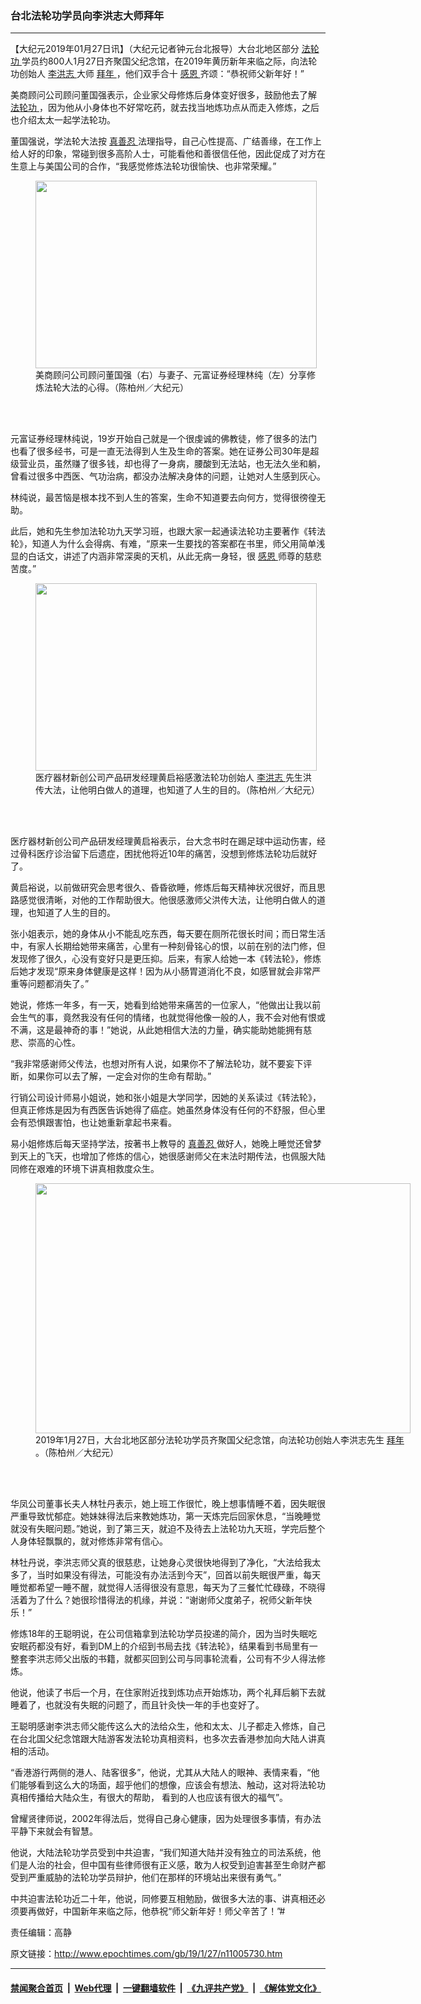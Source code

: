 ### 台北法轮功学员向李洪志大师拜年
------------------------

<p>
 【大纪元2019年01月27日讯】（大纪元记者钟元台北报导）大台北地区部分
 <a href="http://www.epochtimes.com/gb/tag/%E6%B3%95%E8%BD%AE%E5%8A%9F.html">
  法轮功
 </a>
 学员约800人1月27日齐聚国父纪念馆，在2019年黄历新年来临之际，向法轮功创始人
 <a href="http://www.epochtimes.com/gb/tag/%E6%9D%8E%E6%B4%AA%E5%BF%97.html">
  李洪志
 </a>
 大师
 <a href="http://www.epochtimes.com/gb/tag/%E6%8B%9C%E5%B9%B4.html">
  拜年
 </a>
 ，他们双手合十
 <a href="http://www.epochtimes.com/gb/tag/%E6%84%9F%E6%81%A9.html">
  感恩
 </a>
 齐颂：“恭祝师父新年好！”
</p>
<p>
 美商顾问公司顾问董国强表示，企业家父母修炼后身体变好很多，鼓励他去了解
 <a href="http://www.epochtimes.com/gb/tag/%E6%B3%95%E8%BD%AE%E5%8A%9F.html">
  法轮功
 </a>
 ，因为他从小身体也不好常吃药，就去找当地炼功点从而走入修炼，之后也介绍太太一起学法轮功。
</p>
<p>
 董国强说，学法轮大法按
 <a href="http://www.epochtimes.com/gb/tag/%E7%9C%9F%E5%96%84%E5%BF%8D.html">
  真善忍
 </a>
 法理指导，自己心性提高、广结善缘，在工作上给人好的印象，常碰到很多高阶人士，可能看他和善很信任他，因此促成了对方在生意上与美国公司的合作，“我感觉修炼法轮功很愉快、也非常荣耀。”
</p>
<figure class="wp-caption aligncenter" id="attachment_11005764" style="width: 450px">
 <img alt="" class="wp-image-11005764 size-medium" height="300" src="http://i.epochtimes.com/assets/uploads/2019/01/1901270542372384-450x300.jpg" width="450"/>
 <br/><figcaption class="wp-caption-text">
  美商顾问公司顾问董国强（右）与妻子、元富证券经理林纯（左）分享修炼法轮大法的心得。（陈柏州／大纪元）
 </figcaption><br/>
</figure><br/>
<p>
 元富证券经理林纯说，19岁开始自己就是一个很虔诚的佛教徒，修了很多的法门也看了很多经书，可是一直无法得到人生及生命的答案。她在证券公司30年是超级营业员，虽然赚了很多钱，却也得了一身病，腰酸到无法站，也无法久坐和躺，曾看过很多中西医、气功治病，都没办法解决身体的问题，让她对人生感到灰心。
</p>
<p>
 林纯说，最苦恼是根本找不到人生的答案，生命不知道要去向何方，觉得很徬徨无助。
</p>
<p>
 此后，她和先生参加法轮功九天学习班，也跟大家一起通读法轮功主要著作《转法轮》，知道人为什么会得病、有难，“原来一生要找的答案都在书里，师父用简单浅显的白话文，讲述了内涵非常深奥的天机，从此无病一身轻，很
 <a href="http://www.epochtimes.com/gb/tag/%E6%84%9F%E6%81%A9.html">
  感恩
 </a>
 师尊的慈悲苦度。”
</p>
<figure class="wp-caption aligncenter" id="attachment_11005766" style="width: 450px">
 <img alt="" class="wp-image-11005766 size-medium" height="300" src="http://i.epochtimes.com/assets/uploads/2019/01/1901270542322384-450x300.jpg" width="450"/>
 <br/><figcaption class="wp-caption-text">
  医疗器材新创公司产品研发经理黄启裕感激法轮功创始人
  <a href="http://www.epochtimes.com/gb/tag/%E6%9D%8E%E6%B4%AA%E5%BF%97.html">
   李洪志
  </a>
  先生洪传大法，让他明白做人的道理，也知道了人生的目的。（陈柏州／大纪元）
 </figcaption><br/>
</figure><br/>
<p>
 医疗器材新创公司产品研发经理黄启裕表示，台大念书时在踢足球中运动伤害，经过骨科医疗诊治留下后遗症，困扰他将近10年的痛苦，没想到修炼法轮功后就好了。
</p>
<p>
 黄启裕说，以前做研究会思考很久、昏昏欲睡，修炼后每天精神状况很好，而且思路感觉很清晰，对他的工作帮助很大。他很感激师父洪传大法，让他明白做人的道理，也知道了人生的目的。
</p>
<p>
 张小姐表示，她的身体从小不能乱吃东西，每天要在厕所花很长时间；而日常生活中，有家人长期给她带来痛苦，心里有一种刻骨铭心的恨，以前在别的法门修，但发现修了很久，心没有变好只是更压抑。后来，有家人给她一本《转法轮》，修炼后她才发现“原来身体健康是这样！因为从小肠胃道消化不良，如感冒就会非常严重等问题都消失了。”
</p>
<p>
 她说，修炼一年多，有一天，她看到给她带来痛苦的一位家人，“他做出让我以前会生气的事，竟然我没有任何的情绪，也就觉得他像一般的人，我不会对他有恨或不满，这是最神奇的事！”她说，从此她相信大法的力量，确实能助她能拥有慈悲、崇高的心性。
</p>
<p>
 “我非常感谢师父传法，也想对所有人说，如果你不了解法轮功，就不要妄下评断，如果你可以去了解，一定会对你的生命有帮助。”
</p>
<p>
 行销公司设计师易小姐说，她和张小姐是大学同学，因她的关系读过《转法轮》，但真正修炼是因为有西医告诉她得了癌症。她虽然身体没有任何的不舒服，但心里会有恐惧跟害怕，也让她重新拿起书来看。
</p>
<p>
 易小姐修炼后每天坚持学法，按著书上教导的
 <a href="http://www.epochtimes.com/gb/tag/%E7%9C%9F%E5%96%84%E5%BF%8D.html">
  真善忍
 </a>
 做好人，她晚上睡觉还曾梦到天上的飞天，也增加了修炼的信心，她很感谢师父在末法时期传法，也佩服大陆同修在艰难的环境下讲真相救度众生。
</p>
<figure class="wp-caption aligncenter" id="attachment_11005759" style="width: 600px">
 <img alt="" class="wp-image-11005759 size-large" height="400" src="http://i.epochtimes.com/assets/uploads/2019/01/1901270546132384-600x400.jpg" width="600"/>
 <br/><figcaption class="wp-caption-text">
  2019年1月27日，大台北地区部分法轮功学员齐聚国父纪念馆，向法轮功创始人李洪志先生
  <a href="http://www.epochtimes.com/gb/tag/%E6%8B%9C%E5%B9%B4.html">
   拜年
  </a>
  。（陈柏州／大纪元）
 </figcaption><br/>
</figure><br/>
<p>
 华凤公司董事长夫人林牡丹表示，她上班工作很忙，晚上想事情睡不着，因失眠很严重导致忧郁症。她妹妹得法后来教她炼功，第一天炼完后回家休息，“当晚睡觉就没有失眠问题。”她说，到了第三天，就迫不及待去上法轮功九天班，学完后整个人身体轻飘飘的，就对修炼非常有信心。
</p>
<p>
 林牡丹说，李洪志师父真的很慈悲，让她身心灵很快地得到了净化，“大法给我太多了，当时如果没有得法，可能没有办法活到今天”，回首以前失眠很严重，每天睡觉都希望一睡不醒，就觉得人活得很没有意思，每天为了三餐忙忙碌碌，不晓得活着为了什么？她很珍惜得法的机缘，并说：“谢谢师父度弟子，祝师父新年快乐！”
</p>
<p>
 修炼18年的王聪明说，在公司信箱拿到法轮功学员投递的简介，因为当时失眠吃安眠药都没有好，看到DM上的介绍到书局去找《转法轮》，结果看到书局里有一整套李洪志师父出版的书籍，就都买回到公司与同事轮流看，公司有不少人得法修炼。
</p>
<p>
 他说，他读了书后一个月，在住家附近找到炼功点开始炼功，两个礼拜后躺下去就睡着了，也就没有失眠的问题了，而且针灸快一年的手也变好了。
</p>
<p>
 王聪明感谢李洪志师父能传这么大的法给众生，他和太太、儿子都走入修炼，自己在台北国父纪念馆跟大陆游客发法轮功真相资料，也多次去香港参加向大陆人讲真相的活动。
</p>
<p>
 “香港游行两侧的港人、陆客很多”，他说，尤其从大陆人的眼神、表情来看，“他们能够看到这么大的场面，超乎他们的想像，应该会有想法、触动，这对将法轮功真相传播给大陆众生，有很大的帮助， 看到的人也应该有很大的福气”。
</p>
<p>
 曾耀贤律师说，2002年得法后，觉得自己身心健康，因为处理很多事情，有办法平静下来就会有智慧。
</p>
<p>
 他说，大陆法轮功学员受到中共迫害，“我们知道大陆并没有独立的司法系统，他们是人治的社会，但中国有些律师很有正义感，敢为人权受到迫害甚至生命财产都受到严重威胁的法轮功学员辩护，他们在那样的环境站出来很有勇气。”
</p>
<p>
 中共迫害法轮功近二十年，他说，同修要互相勉励，做很多大法的事、讲真相还必须要再做好，中国新年来临之际，他恭祝“师父新年好！师父辛苦了！”#
</p>
<p>
 责任编辑：高静
</p>

原文链接：http://www.epochtimes.com/gb/19/1/27/n11005730.htm


------------------------
#### [禁闻聚合首页](https://github.com/gfw-breaker/banned-news/blob/master/README.md) &nbsp;|&nbsp; [Web代理](https://github.com/gfw-breaker/open-proxy/blob/master/README.md) &nbsp;|&nbsp; [一键翻墙软件](https://github.com/gfw-breaker/nogfw/blob/master/README.md) &nbsp;|&nbsp; [《九评共产党》](https://github.com/gfw-breaker/9ping.md/blob/master/README.md#九评之一评共产党是什么) &nbsp;|&nbsp; [《解体党文化》](https://github.com/gfw-breaker/jtdwh.md/blob/master/README.md#绪论)